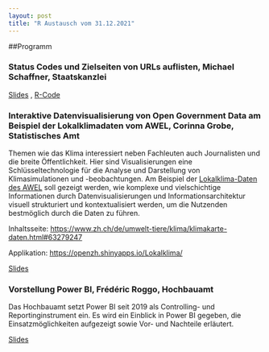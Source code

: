 ```yaml
---
layout: post
title: "R Austausch vom 31.12.2021"
---
```


##Programm

### Status Codes und Zielseiten von URLs auflisten, Michael Schaffner, Staatskanzlei

[Slides](https://github.com/statistikZH/rstats_ktzh/blob/master/slides_20210831/R-Pr%C3%A4sentation_URLs-auswerten.pdf) , [R-Code](https://github.com/statistikZH/rstats_ktzh/blob/master/slides_20210831/httr_Funktionen.R)

### Interaktive Datenvisualisierung von Open Government Data am Beispiel der Lokalklimadaten vom AWEL, Corinna Grobe, Statistisches Amt 

Themen wie das Klima interessiert neben Fachleuten auch Journalisten und die breite Öffentlichkeit. Hier sind Visualisierungen eine Schlüsseltechnologie für die Analyse und Darstellung von Klimasimulationen und -beobachtungen.
Am Beispiel der [Lokalklima-Daten des AWEL](https://opendata.swiss/de/dataset/lufttemperatur-und-luftfeuchte-lora-sensor-messwerte) soll gezeigt werden, wie komplexe und vielschichtige Informationen durch Datenvisualisierungen und Informationsarchitektur visuell strukturiert und kontextualisiert werden, um die Nutzenden bestmöglich durch die Daten zu führen.

Inhaltsseite: https://www.zh.ch/de/umwelt-tiere/klima/klimakarte-daten.html#63279247

Applikation: https://openzh.shinyapps.io/Lokalklima/

[Slides](https://github.com/statistikZH/rstats_ktzh/blob/master/slides_20210831/2_Fachaustausch_R_Lokalklima.pdf)

### Vorstellung Power BI, Frédéric Roggo, Hochbauamt

Das Hochbauamt setzt Power BI seit 2019 als Controlling- und Reportinginstrument ein. Es wird ein Einblick in Power BI gegeben, die Einsatzmöglichkeiten aufgezeigt sowie Vor- und Nachteile erläutert.  

[Slides](https://github.com/statistikZH/rstats_ktzh/blob/master/slides_20210831/3_Fachaustausch_R_PBI.pdf)
